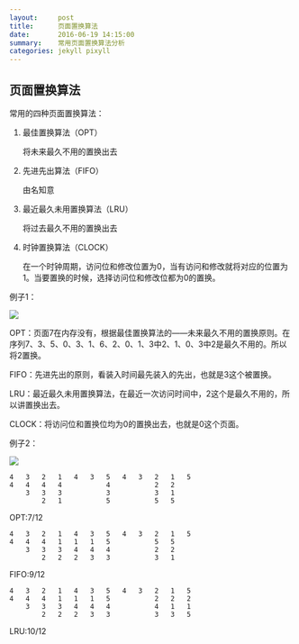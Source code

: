 ```yaml
---
layout:     post
title:      页面置换算法
date:       2016-06-19 14:15:00
summary:    常用页面置换算法分析
categories: jekyll pixyll
---
```


## 页面置换算法

常用的四种页面置换算法：

1. 最佳置换算法（OPT）

	将未来最久不用的置换出去


2. 先进先出算法（FIFO）

	由名知意


3. 最近最久未用置换算法（LRU）

	将过去最久不用的置换出去


4. 时钟置换算法（CLOCK）

	在一个时钟周期，访问位和修改位置为0，当有访问和修改就将对应的位置为1。当要置换的时候，选择访问位和修改位都为0的置换。


例子1：

![](http://img.blog.csdn.net/20130908140132265)

OPT：页面7在内存没有，根据最佳置换算法的——未来最久不用的置换原则。在序列7、3、5、0、3、1、6、2、0、1、3中2、1、0、3中2是最久不用的。所以将2置换。

FIFO：先进先出的原则，看装入时间最先装入的先出，也就是3这个被置换。

LRU：最近最久未用置换算法，在最近一次访问时间中，2这个是最久不用的，所以讲置换出去。

CLOCK：将访问位和置换位均为0的置换出去，也就是0这个页面。

例子2：

![](http://img.blog.csdn.net/20130908140006781)


 	4	3	2	1	4	3	5	4	3	2	1	5
 	4	4	4	4	 	 	4	 	 	2	2	 
 	 	3	3	3	 	 	3	 	 	3	1	 
 	 	 	2	1	 	 	5	 	 	5	5	 

OPT:7/12


 	4	3	2	1	4	3	5	4	3	2	1	5
 	4	4	4	1	1	1	5	 	 	5	5	 
 	 	3	3	3	4	4	4	 	 	2	2	 
 	 	 	2	2	2	3	3	 	 	3	1	 
 	 	 	
FIFO:9/12


 	4	3	2	1	4	3	5	4	3	2	1	5
 	4	4	4	1	1	1	5	 	 	2	2	2
 	 	3	3	3	4	4	4	 	 	4	1	1
 	 	 	2	2	2	3	3	 	 	3	3	5
 	 	 	
LRU:10/12